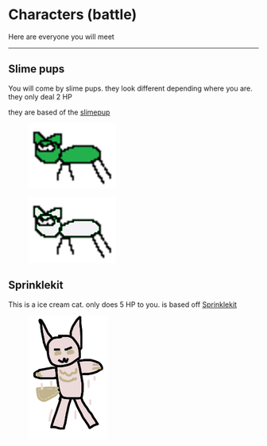 # Characters (battle)

Here are everyone you will meet

***

## Slime pups

You will come by slime pups. they look different depending where you are. they only deal 2 HP

they are based of the [slimepup](https://kaiju-paradise-official-wiki.fandom.com/wiki/Slime_Pup)

<div><figure><img src="../.gitbook/assets/slime pup.png" alt=""><figcaption></figcaption></figure> <figure><img src="../.gitbook/assets/snow pup.png" alt=""><figcaption></figcaption></figure></div>



## Sprinklekit

This is a ice cream cat. only does 5 HP to you. is based off [Sprinklekit](https://kaiju-paradise-official-wiki.fandom.com/wiki/Sprinklekit)

<figure><img src="../.gitbook/assets/Sprinklekit.png" alt=""><figcaption></figcaption></figure>

